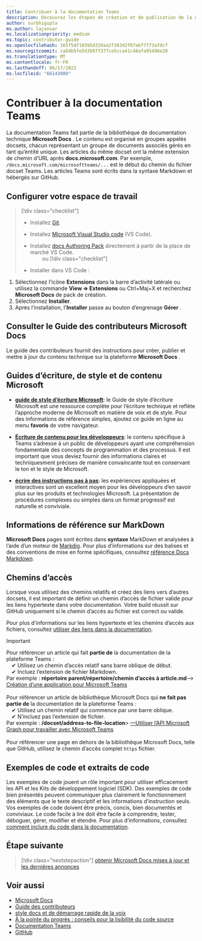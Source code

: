 ```yaml
---
title: Contribuer à la documentation Teams
description: Découvrez les étapes de création et de publication de la documentation Teams
author: surbhigupta
ms.author: lajanuar
ms.localizationpriority: medium
ms.topic: contributor-guide
ms.openlocfilehash: 165f5df18395d329aa2f383d2f07e6f7ff3afdcf
ms.sourcegitcommit: ca84b5fe5d3b97f377ce5cca41c48afa95496e28
ms.translationtype: MT
ms.contentlocale: fr-FR
ms.lasthandoff: 06/17/2022
ms.locfileid: "66143080"
---
```

# <a name="contribute-to-teams-documentation"></a>Contribuer à la documentation Teams

La documentation Teams fait partie de la bibliothèque de documentation technique **Microsoft Docs** . Le contenu est organisé en groupes appelés docsets, chacun représentant un groupe de documents associés gérés en tant qu’entité unique. Les articles du même docset ont la même extension de chemin d’URL après **docs.microsoft.com**. Par exemple, `/docs.microsoft.com/microsoftteams/...` est le début du chemin du fichier docset Teams. Les articles Teams sont écrits dans la syntaxe Markdown et hébergés sur GitHub.

## <a name="set-up-your-workspace"></a>Configurer votre espace de travail

> [!div class="checklist"]
>
> * Installez [Git](https://git-scm.com/book/en/v2/Getting-Started-Installing-Git).
> * Installez [Microsoft Visual Studio code](https://code.visualstudio.com/) (VS Code).
> * Installez [docs Authoring Pack](https://marketplace.visualstudio.com/items?itemName=docsmsft.docs-authoring-pack) directement à partir de la place de marché VS Code.<br>&emsp;&emsp; ou
[!div class="checklist"]
>
> * Installer dans VS Code :

   1. Sélectionnez l’icône **Extensions** dans la barre d’activité latérale ou utilisez la commande **View => Extensions** ou Ctrl+Maj+X et recherchez **Microsoft Docs** de pack de création.
   1. Sélectionnez **Installer**.
   1. Après l’installation, l'**Installer** passe au bouton d’engrenage **Gérer** .

## <a name="review-the-microsoft-docs-contributors-guide"></a>Consulter le Guide des contributeurs Microsoft Docs

Le guide des contributeurs fournit des instructions pour créer, publier et mettre à jour du contenu technique sur la plateforme **Microsoft Docs** .

## <a name="microsoft-writing-style-and-content-guides"></a>Guides d’écriture, de style et de contenu Microsoft

* **[guide de style d’écriture Microsoft](/style-guide/welcome)**: le Guide de style d’écriture Microsoft est une ressource complète pour l’écriture technique et reflète l’approche moderne de Microsoft en matière de voix et de style. Pour des informations de référence simples, ajoutez ce guide en ligne au menu **favoris** de votre navigateur.

* **[Écriture de contenu pour les développeurs](/style-guide/developer-content/)**: le contenu spécifique à Teams s’adresse à un public de développeurs ayant une compréhension fondamentale des concepts de programmation et des processus. Il est important que vous deviez fournir des informations claires et techniquesment précises de manière convaincante tout en conservant le ton et le style de Microsoft.

* **[écrire des instructions pas à pas](/style-guide/procedures-instructions/writing-step-by-step-instructions)**: les expériences appliquées et interactives sont un excellent moyen pour les développeurs d’en savoir plus sur les produits et technologies Microsoft. La présentation de procédures complexes ou simples dans un format progressif est naturelle et conviviale.

## <a name="markdown-reference"></a>Informations de référence sur MarkDown

**Microsoft Docs** pages sont écrites dans **syntaxe** MarkDown et analysées à l’aide d’un moteur de [Markdig](https://github.com/lunet-io/markdig). Pour plus d’informations sur des balises et des conventions de mise en forme spécifiques, consultez [référence Docs Markdown](/contribute/markdown-reference).

## <a name="file-paths"></a>Chemins d’accès

Lorsque vous utilisez des chemins relatifs et créez des liens vers d’autres docsets, il est important de définir un chemin d’accès de fichier valide pour les liens hypertexte dans votre documentation. Votre build réussit sur GitHub uniquement si le chemin d’accès au fichier est correct ou valide.

Pour plus d’informations sur les liens hypertexte et les chemins d’accès aux fichiers, consultez [utiliser des liens dans la documentation](/contribute/how-to-write-links).

> [!IMPORTANT]
> Pour référencer un article qui fait **partie de** la documentation de la plateforme Teams :<br>
> &emsp;&#x2714; Utilisez un chemin d’accès relatif sans barre oblique de début.<br>
> &emsp;&#x2714; Incluez l’extension de fichier Markdown.<br>
>Par exemple : **répertoire parent/répertoire/chemin d’accès à article.md**—> [Création d’une application pour Microsoft Teams](../concepts/building-an-app.md) <br><br>
> Pour référencer un article de bibliothèque Microsoft Docs qui **ne fait pas partie de** la documentation de la plateforme Teams :<br>
> &emsp;&#x2714; Utilisez un chemin relatif qui commence par une barre oblique.<br>&emsp;&#x2714; N’incluez pas l’extension de fichier.<br>
> Par exemple : **/docset/address-to-file-location**> [—Utiliser l’API Microsoft Graph pour travailler avec Microsoft Teams](/graph/api/resources/teams-api-overview)<br><br>
> Pour référencer une page en dehors de la bibliothèque Microsoft Docs, telle que GitHub, utilisez le chemin d’accès complet `https` fichier.<br>

## <a name="code-samples-and-snippets"></a>Exemples de code et extraits de code

Les exemples de code jouent un rôle important pour utiliser efficacement les API et les Kits de développement logiciel (SDK). Des exemples de code bien présentés peuvent communiquer plus clairement le fonctionnement des éléments que le texte descriptif et les informations d’instruction seuls. Vos exemples de code doivent être précis, concis, bien documentés et conviviaux. Le code facile à lire doit être facile à comprendre, tester, déboguer, gérer, modifier et étendre. Pour plus d’informations, consultez [comment inclure du code dans la documentation](/contribute/code-in-docs).

## <a name="next-step"></a>Étape suivante

> [!div class="nextstepaction"]
> [obtenir Microsoft Docs mises à jour et les dernières annonces](/teamblog)

## <a name="see-also"></a>Voir aussi

* [Microsoft Docs](/)
* [Guide des contributeurs](/contribute)
* [style docs et de démarrage rapide de la voix](/contribute/style-quick-start)
* [À la pointe du progrès : conseils pour la lisibilité du code source ](/archive/msdn-magazine/2014/october/cutting-edge-source-code-readability-tips)
* [Documentation Teams](/microsoftteams/platform/overview)
* [GitHub](https://github.com/MicrosoftDocs/msteams-docs/tree/master/msteams-platform)

